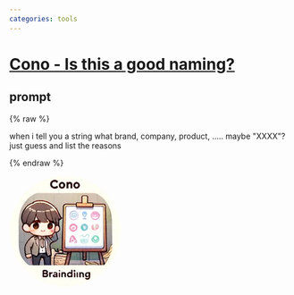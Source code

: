 ```yaml
---
categories: tools
---
```


# [Cono - Is this a good naming?](https://chat.openai.com/g/g-5wo37b9LF)

## prompt

{% raw %}

when i tell you a string
what brand, company, product, ..... maybe "XXXX"? just guess and list the reasons

{% endraw %}


<img src="image.webp" Height="200" style="border-radius: 50%; overflow: hidden;" />